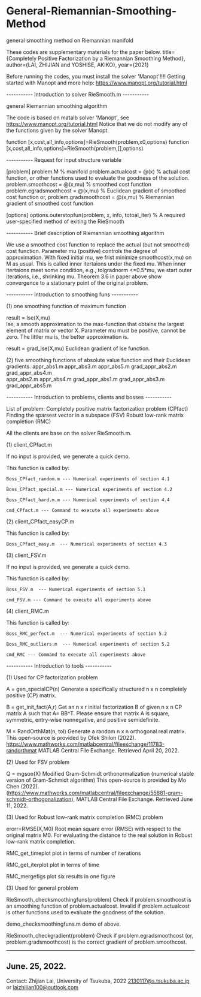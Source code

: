 # General-Riemannian-Smoothing-Method
general smoothing method on Riemannian manifold

These codes are supplementary materials for the paper below.
title={Completely Positive Factorization by a Riemannian Smoothing Method},
author={LAI, ZHIJIAN and YOSHISE, AKIKO},
year={2021}

Before running the codes, you must install the solver 'Manopt'!!!!
Getting started with Manopt and more help: https://www.manopt.org/tutorial.html

----------- Introduction to solver RieSmooth.m -----------

general Riemannian smoothing algorithm

The code is based on matalb solver 'Manopt', see https://www.manopt.org/tutorial.html
Notice that we do not modify any of the functions given by the solver Manopt.

function [x,cost,all_info,options]=RieSmooth(problem,x0,options)
function [x,cost,all_info,options]=RieSmooth(problem,[],options)

----------- Request for input structure variable 

[problem]
problem.M % manifold
problem.actualcost = @(x) % actual cost function, or other functions used to evaluate the goodness of the solution.
problem.smoothcost  = @(x,mu) % smoothed cost function
problem.egradsmoothcost = @(x,mu) % Euclidean gradient of smoothed cost function
or, problem.gradsmoothcost = @(x,mu) % Riemannian gradient of smoothed cost function

[options]
options.outerstopfun(problem, x, info, totoal_iter) % A required user-specified method of exiting the RieSmooth

----------- Brief description of Riemannian smoothing algorithm

We use a smoothed cost function to replace the actual (but not smoothed) cost function. 
Parameter mu (positive) controls the degree of approximation.
With fixed initial mu, we frist minimize smoothcost(x,mu) on M as usual.
This is called inner itertaions under the fixed mu.
When inner itertaions meet some condition, e.g., tolgradnorm <=0.5*mu, we start outer iterations, i.e., shrinking mu. 
Theorem 3.6 in paper above show convergence to a stationary point of the original problem.

----------- Introduction to smoothing funs -----------

(1) one smoothing function of maximum function

result = lse(X,mu)	
    lse, a smooth approximation to the max-function that obtains the largest element of matrix or vector X.
    Parameter mu must be positive, cannot be zero. The littler mu is, the better approximation is.

result = grad_lse(X,mu) 
    Euclidean gradient of lse function.

(2) five smoothing functions of absolute value function and their Euclidean gradients.
    appr_abs1.m       appr_abs3.m       appr_abs5.m       grad_appr_abs2.m  grad_appr_abs4.m  
    appr_abs2.m       appr_abs4.m       grad_appr_abs1.m  grad_appr_abs3.m  grad_appr_abs5.m  

----------- Introduction to problems, clients and bosses -----------

List of problem:
Completely positive matrix factorization problem (CPfact)
Finding the sparsest vector in a subspace (FSV)
Robust low-rank matrix completion (RMC) 

All the clients are base on the solver RieSmooth.m.

(1) client_CPfact.m 

If no input is provided, we generate a quick demo.

This function is called by:

    Boss_CPfact_random.m --- Numerical experiments of section 4.1 
    
    Boss_CPfact_special.m --- Numerical experiments of section 4.2 
    
    Boss_CPfact_hard.m.m --- Numerical experiments of section 4.4 
    
    cmd_CPfact.m --- Command to execute all experiments above

(2) client_CPfact_easyCP.m

This function is called by:

    Boss_CPfact_easy.m  --- Numerical experiments of section 4.3 
    
(3) client_FSV.m 

If no input is provided, we generate a quick demo.

This function is called by:

    Boss_FSV.m  --- Numerical experiments of section 5.1
    
    cmd_FSV.m --- Command to execute all experiments above

(4) client_RMC.m

This function is called by:

    Boss_RMC_perfect.m  --- Numerical experiments of section 5.2
    
    Boss_RMC_outliers.m  --- Numerical experiments of section 5.2
    
    cmd_RMC --- Command to execute all experiments above

----------- Introduction to tools -----------

(1) Used for CP factorization problem

A = gen_specialCP(n) 
    Generate a specifically structured n x n completely positive (CP) matrix.

B = get_init_fact(A,r)
    Get an n x r initial factorization B of given n x n CP matrix A such that A= BB^T.
    Please ensure that matrix A is square, symmetric, entry-wise nonnegative, and positive semidefinite.

M = RandOrthMat(n, tol)
    Generate a random n x n orthogonal real matrix. This open-source is provided by Ofek Shilon (2022). 
    https://www.mathworks.com/matlabcentral/fileexchange/11783-randorthmat 
    MATLAB Central File Exchange. Retrieved April 20, 2022.

(2) Used for FSV problem

Q = mgson(X)
    Modified Gram-Schmidt orthonormalization (numerical stable version of Gram-Schmidt algorithm) 
    This open-source is provided by Mo Chen (2022).
    (https://www.mathworks.com/matlabcentral/fileexchange/55881-gram-schmidt-orthogonalization),
    MATLAB Central File Exchange. Retrieved June 11, 2022.

(3) Used for Robust low-rank matrix completion (RMC)  problem

erorr=RMSE(X,M0)
    Root mean square error (RMSE) with respect to the original matrix M0.
    For evaluating the distance to the real solution in Robust low-rank matrix completion.

RMC_get_timeplot 
    plot in terms of number of iterations

RMC_get_iterplot 
    plot in terms of time

RMC_mergefigs 
    plot six results in one figure

(3) Used for general problem

RieSmooth_checksmoothingfuns(problem)
    Check if problem.smoothcost is an smoothing function of problem.actualcost.
    Invalid if problem.actualcost is other functions used to evaluate the goodness of the solution.

demo_checksmoothingfuns.m 
    demo of above.

RieSmooth_checkgradient(problem)
    Check if problem.egradsmoothcost (or, problem.gradsmoothcost) is the correct gradient
    of problem.smoothcost.

----------------------
June. 25, 2022.
----------------------
Contact:
Zhijian Lai, University of Tsukuba, 2022
2130117@s.tsukuba.ac.jp 
or laizhijian100@outlook.com


